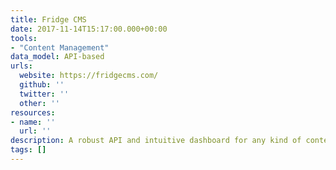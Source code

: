 ```yaml
---
title: Fridge CMS
date: 2017-11-14T15:17:00.000+00:00
tools:
- "Content Management"
data_model: API-based
urls:
  website: https://fridgecms.com/
  github: ''
  twitter: ''
  other: ''
resources:
- name: ''
  url: ''
description: A robust API and intuitive dashboard for any kind of content.
tags: []
---
```

